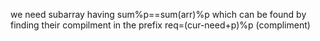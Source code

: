 we need subarray having sum%p==sum(arr)%p
which can be found by finding their compilment in the prefix
req=(cur-need+p)%p (compliment)